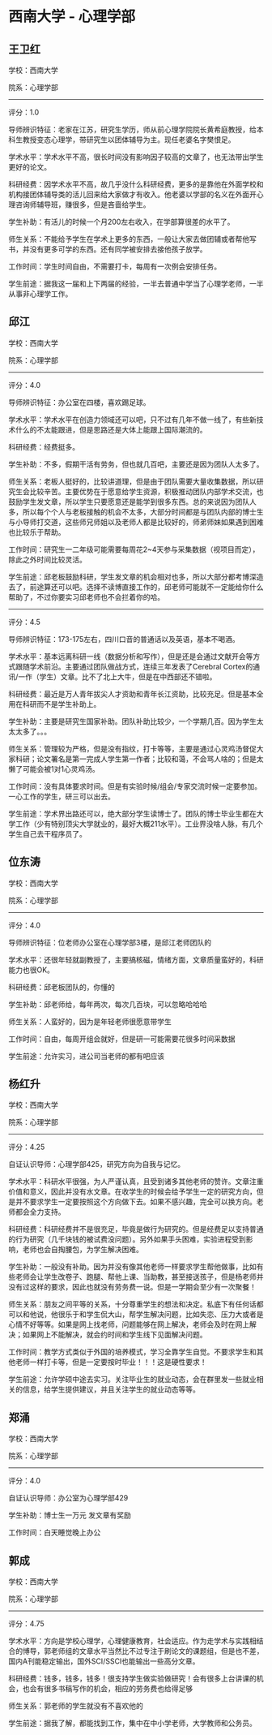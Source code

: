 # 西南大学 - 心理学部

## 王卫红

学校：西南大学

院系：心理学部

* * *

评分：1.0

导师辨识特征：老家在江苏，研究生学历，师从前心理学院院长黄希庭教授，给本科生教授变态心理学，带研究生以团体辅导为主。现任老婆名字樊恨足。

学术水平：学术水平不高，很长时间没有影响因子较高的文章了，也无法带出学生更好的论文。

科研经费：因学术水平不高，故几乎没什么科研经费，更多的是靠他在外面学校和机构接团体辅导类的活儿回来给大家做才有收入。他老婆以学部的名义在外面开心理咨询师辅导班，赚很多，但是吝啬给学生。

学生补助：有活儿的时候一个月200左右收入，在学部算很差的水平了。

师生关系：不能给予学生在学术上更多的东西，一般让大家去做团辅或者帮他写书，并没有更多可学的东西。还有同学被安排去接他孩子放学。

工作时间：学生时间自由，不需要打卡，每周有一次例会安排任务。

学生前途：据我这一届和上下两届的经验，一半去普通中学当了心理学老师，一半从事非心理学工作。

## 邱江

学校：西南大学

院系：心理学部

* * *

评分：4.0

导师辨识特征：办公室在四楼，喜欢踢足球。

学术水平：学术水平在创造力领域还可以吧，只不过有几年不做一线了，有些新技术什么的不太能跟进，但是思路还是大体上能跟上国际潮流的。

科研经费：经费挺多。

学生补助：不多，假期干活有劳务，但也就几百吧，主要还是因为团队人太多了。

师生关系：老板人挺好的，比较讲道理，但是由于团队需要大量收集数据，所以研究生会比较辛苦。主要优势在于愿意给学生资源，积极推动团队内部学术交流，也鼓励学生发文章，所以学生只要愿意还是能学到很多东西。总的来说因为团队人多，所以每个个人与老板接触的机会不太多，大部分时间都是与团队内部的博士生与小导师打交道，这些师兄师姐以及老师人都是比较好的，师弟师妹如果遇到困难也比较乐于帮助。

工作时间：研究生一二年级可能需要每周花2~4天参与采集数据（视项目而定），除此之外时间比较灵活。

学生前途：邱老板鼓励科研，学生发文章的机会相对也多，所以大部分都考博深造去了，前途算还可以吧。选择不读博直接工作的，邱老师可能就不一定能给你什么帮助了，不过你要实习邱老师也不会拦着你的哈。

* * *

评分：4.5

导师辨识特征：173-175左右，四川口音的普通话以及英语，基本不喝酒。

学术水平：基本远离科研一线（数据分析和写作），但是还是会通过文献开会等方式跟随学术前沿。主要通过团队做战方式，连续三年发表了Cerebral Cortex的通讯/一作（学生）文章。比不了北上大牛，但是在中西部还不错啦。

科研经费：最近是万人青年拔尖人才资助和青年长江资助，比较充足。但是基本全用在科研而不是学生补助上。

学生补助：主要是研究生国家补助。团队补助比较少，一个学期几百。因为学生太太太多了。。。

师生关系：管理较为严格，但是没有指纹，打卡等等，主要是通过心灵鸡汤督促大家科研；论文署名是第一完成人学生第一作者；比较和蔼，不会骂人啥的；但是太懒了可能会被1对1心灵鸡汤。

工作时间：没有具体要求时间。但是有实验时候/组会/专家交流时候一定要参加。一心工作的学生，研三可以出去。

学生前途：学术界出路还可以，绝大部分学生读博士了。团队的博士毕业生都在大学工作（少有特别顶尖大学就业的，最好大概211水平）。工业界没啥人脉，有几个学生自己去干程序员了。

## 位东涛

学校：西南大学

院系：心理学部

* * *

评分：4.0

导师辨识特征：位老师办公室在心理学部3楼，是邱江老师团队的

学术水平：还很年轻就副教授了，主要搞核磁，情绪方面，文章质量蛮好的，科研能力也很OK。

科研经费：邱老板团队的，你懂的

学生补助：邱老师给，每年两次，每次几百块，可以忽略哈哈哈

师生关系：人蛮好的，因为是年轻老师很愿意带学生

工作时间：自由，每周开组会就好，但是研一可能需要花很多时间采数据

学生前途：允许实习，进公司当老师的都有吧应该

## 杨红升

学校：西南大学

院系：心理学部

* * *

评分：4.25

自证认识导师：心理学部425，研究方向为自我与记忆。

学术水平：科研水平很强，为人严谨认真，且受到诸多其他老师的赞许。文章注重价值和意义，因此并没有水文章。在收学生的时候会给予学生一定的研究方向，但是并不要求学生一定要按照这个方向做下去。如果不感兴趣，完全可以换方向。老师都会全力支持。

科研经费：科研经费并不是很充足，毕竟是做行为研究的。但是经费足以支持普通的行为研究（几千块钱的被试费没问题）。另外如果手头困难，实验进程受到影响，老师也会自掏腰包，为学生解决困难。

学生补助：一般没有补助。因为并没有像其他老师一样要求学生帮他做事，比如有些老师会让学生改卷子、跑腿、帮他上课、当助教，甚至接送孩子，但是杨老师并没有过这样的要求，因此也就没有劳务费一说。但是一学期会至少有一次聚餐！

师生关系：朋友之间平等的关系，十分尊重学生的想法和决定。私底下有任何话都可以和他说，他很乐于和学生侃大山，帮学生解决问题，比如失恋、压力大或者是心情不好等等。如果是网上找老师，问题能够在网上解决，老师会及时在网上解决；如果网上不能解决，就会约时间和学生线下见面解决问题。

工作时间：教学方式类似于外国的培养模式，学习全靠学生自觉。不要求学生和其他老师一样打卡等，但是一定要按时毕业！！！这是硬性要求！

学生前途：允许学硕中途去实习。关注毕业生的就业动态，会在群里发一些就业相关的信息，给学生提供建议，并且关注学生的就业动态等等。

## 郑涌

学校：西南大学

院系：心理学部

* * *

评分：4.0

自证认识导师：办公室为心理学部429

学生补助：博士生一万元
发文章有奖励

工作时间：白天睡觉晚上办公

## 郭成

学校：西南大学

院系：心理学部

* * *

评分：4.75

学术水平：方向是学校心理学，心理健康教育，社会适应。作为走学术与实践相结合的博导，郭老师组的文章水平当然比不过专注于刷论文的课题组，但是也不差，国内A刊能稳定输出，国外SCI/SSCI也能输出一些高分文章。

科研经费：钱多，钱多，钱多！很支持学生做实验做研究！会有很多上台讲课的机会，也会有很多书稿写作的机会，相应的劳务费也给得足够

师生关系：郭老师的学生就没有不喜欢他的

学生前途：据我了解，都能找到工作，集中在中小学老师，大学教师和公务员。